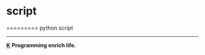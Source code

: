 # script
=========
    python script
    
    
___________
[__K__](https://www.ktianc.com "ktianc")
__Programming enrich life.__
